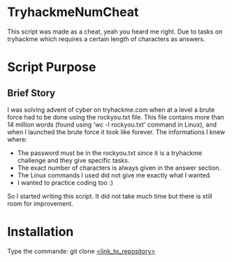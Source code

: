 # TryhackmeNumCheat
This script was made as a cheat, yeah you heard me right. Due to tasks on tryhackme which requires a certain length of characters as answers.

# Script Purpose
## Brief Story
  I was solving advent of cyber on tryhackme.com when at a level a brute force had to be done using the rockyou.txt file. This file contains more than 14 million words (found using 'wc -l rockyou.txt' command in Linux), and when I launched the brute force it took like forever. The informations I knew where:
 - The password must be in the rockyou.txt since it is a tryhackme challenge and they give specific tasks.
 - The exact number of characters is always given in the answer section.
 - The Linux commands I used did not give me exactly what I wanted.
 - I wanted to practice coding too :)
  
  So I started writing this script. It did not take much time but there is still room for improvement.
  
# Installation

Type the commande:   git clone [<link_to_repository>](https://github.com/ZenithGenius/TryhackmeNumCheat.git)
